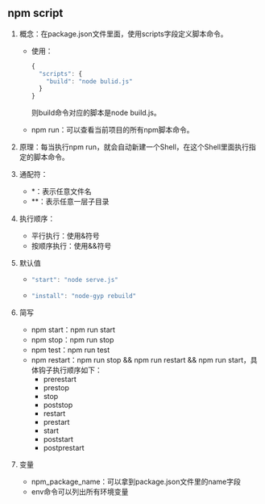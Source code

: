 ## npm script

1. 概念：在package.json文件里面，使用scripts字段定义脚本命令。

   - 使用：

     ```javascript
     {
       "scripts": {
         "build": "node bulid.js"
       }
     }
     ```

     则build命令对应的脚本是node build.js。

   - npm run：可以查看当前项目的所有npm脚本命令。

2. 原理：每当执行npm run，就会自动新建一个Shell，在这个Shell里面执行指定的脚本命令。
3. 通配符：
   - *：表示任意文件名
   - **：表示任意一层子目录

4. 执行顺序：
   - 平行执行：使用&符号
   - 按顺序执行：使用&&符号

5. 默认值

   - ```javascript
     "start": "node serve.js"
     ```

   - ```javascript
     "install": "node-gyp rebuild"
     ```

6. 简写
   - npm start：npm run start
   - npm stop：npm run stop
   - npm test：npm run test
   - npm restart：npm run stop && npm run restart && npm run start，具体钩子执行顺序如下：
     - prerestart
     - prestop
     - stop
     - poststop
     - restart
     - prestart
     - start
     - poststart
     - postprestart

7. 变量
   - npm_package_name：可以拿到package.json文件里的name字段
   - env命令可以列出所有环境变量

